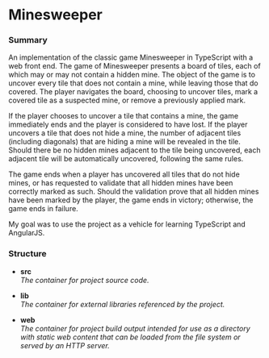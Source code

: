 # Minesweeper #

### Summary ###

An implementation of the classic game Minesweeper in TypeScript with a web front end.  The game of Minesweeper presents a board of tiles, each of which may or may not contain a hidden mine.  The object of the game is to uncover every tile that does not contain a mine, while leaving those that do covered.  The player navigates the board, choosing to uncover tiles, mark a covered tile as a suspected mine, or remove a previously applied mark.  

If the player chooses to uncover a tile that contains a mine, the game immediately ends and the player is considered to have lost.  If the player uncovers a tile that does not hide a mine, the number of adjacent tiles (including diagonals) that are hiding a mine will be revealed in the tile.  Should there be no hidden mines adjacent to the tile being uncovered, each adjacent tile will be automatically uncovered, following the same rules.

The game ends when a player has uncovered all tiles that do not hide mines, or has requested to validate that all hidden mines have been correctly marked as such.  Should the validation prove that all hidden mines have been marked by the player, the game ends in victory; otherwise, the game ends in failure.

My goal was to use the project as a vehicle for learning TypeScript and AngularJS.  

### Structure ###

* **src**
  <br />_The container for project source code._
  
* **lib**
  <br />_The container for external libraries referenced by the project._
  
* **web**
  <br />_The container for project build output intended for use as a directory with static web content that can be loaded from the file system or served by an HTTP server._

